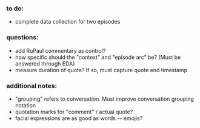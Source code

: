 ### to do:
+ complete data collection for two episodes

### questions:
+ add RuPaul commentary as control?
+ how specific should the "context" and "episode arc" be? (Must be answered through EDA)
+ measure duration of quote? If so, must capture quote end timestamp

### additional notes:
+ "grouping" refers to conversation. Must improve conversation grouping notation
+ quotation marks for "comment" / actual quote?
+ facial expressions are as good as words -- emojis?
